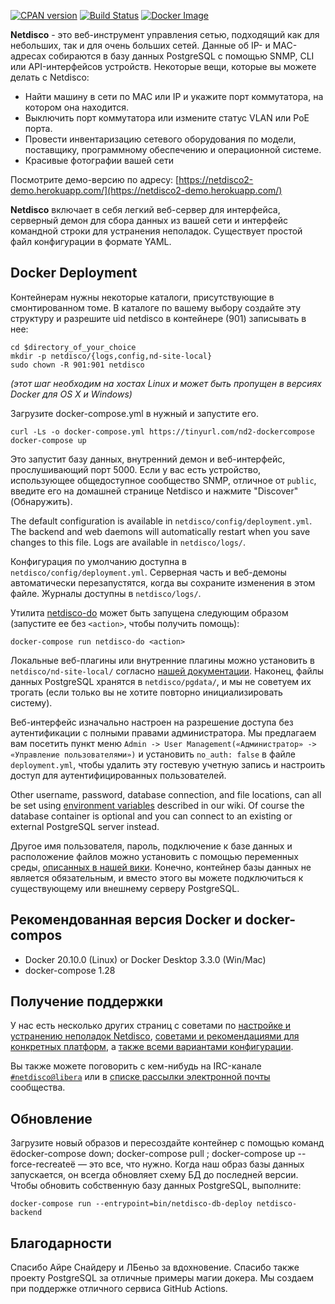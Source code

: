 [![CPAN version](https://badge.fury.io/pl/App-Netdisco.svg)](https://metacpan.org/pod/App::Netdisco)
[![Build Status](https://travis-ci.org/netdisco/netdisco.svg?branch=master)](https://travis-ci.org/netdisco/netdisco)
[![Docker Image](https://img.shields.io/badge/docker%20images-ready-blue.svg)](https://store.docker.com/community/images/netdisco/netdisco)

**Netdisco** - это веб-инструмент управления сетью, подходящий как для небольших, так и для очень больших сетей. Данные об IP- и MAC-адресах собираются в базу данных PostgreSQL с помощью SNMP, CLI или API-интерфейсов устройств. Некоторые вещи, которые вы можете делать с Netdisco:

* Найти машину в сети по MAC или IP и укажите порт коммутатора, на котором она находится.
* Выключить порт коммутатора или измените статус VLAN или PoE порта.
* Провести инвентаризацию сетевого оборудования по модели, поставщику, программному обеспечению и операционной системе.
* Красивые фотографии вашей сети

Посмотрите демо-версию по адресу: [https://netdisco2-demo.herokuapp.com/](https://netdisco2-demo.herokuapp.com/)

**Netdisco** включает в себя легкий веб-сервер для интерфейса, серверный демон для сбора данных из вашей сети и интерфейс командной строки для устранения неполадок. Существует простой файл конфигурации в формате YAML.

##  Docker Deployment

Контейнерам нужны некоторые каталоги, присутствующие в смонтированном томе. В каталоге по вашему выбору создайте эту структуру и разрешите uid netdisco в контейнере (901) записывать в нее:

    cd $directory_of_your_choice
    mkdir -p netdisco/{logs,config,nd-site-local} 
    sudo chown -R 901:901 netdisco

*(этот шаг необходим на хостах Linux и может быть пропущен в версиях Docker для OS X и Windows)*

Загрузите docker-compose.yml в нужный и запустите его.

    curl -Ls -o docker-compose.yml https://tinyurl.com/nd2-dockercompose
    docker-compose up

Это запустит базу данных, внутренний демон и веб-интерфейс, прослушивающий порт 5000. Если у вас есть устройство, использующее общедоступное сообщество SNMP, отличное от `public`, введите его на домашней странице Netdisco и нажмите  "Discover"(Обнаружить).

The default configuration is available in `netdisco/config/deployment.yml`. The backend and web daemons will automatically restart when you save changes to this file. Logs are available in `netdisco/logs/`.

Конфигурация по умолчанию доступна в `netdisco/config/deployment.yml`. Серверная часть и веб-демоны автоматически перезапустятся, когда вы сохраните изменения в этом файле. Журналы доступны в `netdisco/logs/`.

Утилита [netdisco-do](https://metacpan.org/dist/App-Netdisco/view/bin/netdisco-do) может быть запущена следующим образом (запустите ее без `<action>`, чтобы получить помощь):

    docker-compose run netdisco-do <action>

Локальные веб-плагины или внутренние плагины можно установить в `netdisco/nd-site-local/` согласно [нашей документации](https://github.com/netdisco/netdisco/wiki). Наконец, файлы данных PostgreSQL хранятся в `netdisco/pgdata/`, и мы не советуем их трогать (если только вы не хотите повторно инициализировать систему).

Веб-интерфейс изначально настроен на разрешение доступа без аутентификации с полными правами администратора. Мы предлагаем вам посетить пункт меню `Admin -> User Management(«Администратор» -> «Управление пользователями»)` и установить `no_auth: false` в файле `deployment.yml`, чтобы удалить эту гостевую учетную запись и настроить доступ для аутентифицированных пользователей.

Other username, password, database connection, and file locations, can all be set using [environment variables](https://github.com/netdisco/netdisco/wiki/Environment-Variables) described in our wiki. Of course the database container is optional and you can connect to an existing or external PostgreSQL server instead.

Другое имя пользователя, пароль, подключение к базе данных и расположение файлов можно установить с помощью переменных среды, [описанных в нашей вики](https://github.com/netdisco/netdisco/wiki/Environment-Variables). Конечно, контейнер базы данных не является обязательным, и вместо этого вы можете подключиться к существующему или внешнему серверу PostgreSQL.

##  Рекомендованная версия Docker и docker-compos

 * Docker 20.10.0 (Linux) or Docker Desktop 3.3.0 (Win/Mac) 
 * docker-compose 1.28

## Получение поддержки

У нас есть несколько других страниц с советами по [настройке и устранению неполадок Netdisco](https://github.com/netdisco/netdisco/wiki/Troubleshooting), [советами и рекомендациями для конкретных платформ](https://github.com/netdisco/netdisco/wiki/Vendor-Tips), а [также всеми вариантами конфигурации](https://github.com/netdisco/netdisco/wiki/Configuration).

Вы также можете поговорить с кем-нибудь на IRC-канале [`#netdisco@libera`](https://kiwiirc.com/nextclient/irc.libera.chat/netdisco) или в [списке рассылки электронной почты](https://lists.sourceforge.net/lists/listinfo/netdisco-users) сообщества.

## Обновление

Загрузите новый образов и пересоздайте контейнер с помощью команд ёdocker-compose down; docker-compose pull ; docker-compose up --force-recreateё — это все, что нужно. Когда наш образ базы данных запускается, он всегда обновляет схему БД до последней версии. Чтобы обновить собственную базу данных PostgreSQL, выполните:

    docker-compose run --entrypoint=bin/netdisco-db-deploy netdisco-backend

## Благодарности

Спасибо Айре Снайдеру и ЛБеньо за вдохновение. Спасибо также проекту PostgreSQL за отличные примеры магии докера. Мы создаем при поддержке отличного сервиса GitHub Actions.

